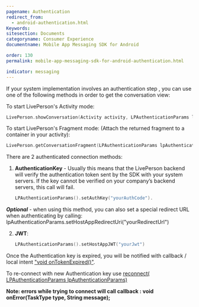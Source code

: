 ```yaml
---
pagename: Authentication
redirect_from:
  - android-authentication.html
Keywords:
sitesection: Documents
categoryname: Consumer Experience
documentname: Mobile App Messaging SDK for Android

order: 130
permalink: mobile-app-messaging-sdk-for-android-authentication.html

indicator: messaging
---
```


If your system implementation involves an authentication step , you can use one of the following methods in order to get the conversation view:

To start LivePerson's Activity mode:

```swift
LivePerson.showConversation(Activity activity, LPAuthenticationParams lpAuthenticationParams, ConversationViewParams params‎);
```

To start LivePerson's Fragment mode: (Attach the returned fragment to a container in your activity):

```swift
LivePerson.getConversationFragment(LPAuthenticationParams lpAuthenticationParams, ConversationViewParams params‎);
```

There are 2 authenticated connection methods:

 1. **AuthenticationKey** - Usually this means that the LivePerson backend will verify the authentication token sent by the SDK with your system servers. If the key cannot be verified on your company’s backend servers, this call will fail.

    ```swift
    LPAuthenticationParams().setAuthKey("yourAuthCode").
    ```

 _**Optional**_ - when using this method, you can also set a special redirect URL when authenticating by calling: lpAuthenticationParams.setHostAppRedirectUri("yourRedirectUrl")

 2. **JWT**:

    ```swift
    LPAuthenticationParams().setHostAppJWT("yourJwt")
    ```


Once the Authentication key is expired, you will be notified with callback / local intent ["void onTokenExpired()"](android-callbacks-index.html#token-expired).

To re-connect with new Authentication key use [reconnect( LPAuthenticationParams lpAuthenticationParams) ](android-methods.html#reconnect)


**Note: errors while trying to connect will call callback : void onError(TaskType type, String message);**
